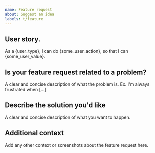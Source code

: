 ```yaml
---
name: Feature request
about: Suggest an idea
labels: t/feature
---
```


## User story.

As a {user_type}, I can do {some_user_action}, so that I can {some_user_value}.

## Is your feature request related to a problem?

A clear and concise description of what the problem is. Ex. I'm always frustrated when [...]

## Describe the solution you'd like

A clear and concise description of what you want to happen.

## Additional context

Add any other context or screenshots about the feature request here.
